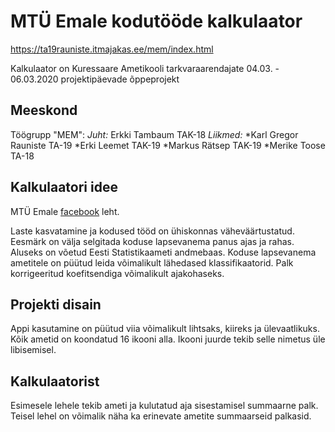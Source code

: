 # MTÜ Emale kodutööde kalkulaator

https://ta19rauniste.itmajakas.ee/mem/index.html


Kalkulaator on Kuressaare Ametikooli tarkvaraarendajate
04.03. - 06.03.2020 projektipäevade õppeprojekt

## Meeskond

Töögrupp "MEM":
_Juht:_     Erkki Tambaum TAK-18
_Liikmed:_  *Karl Gregor Rauniste TA-19
            *Erki Leemet TAK-19
            *Markus Rätsep TAK-19
            *Merike Toose TA-18

## Kalkulaatori idee

MTÜ Emale [facebook](https://www.facebook.com/mtyEmale/) leht.

Laste kasvatamine ja kodused tööd on ühiskonnas väheväärtustatud. Eesmärk on välja selgitada koduse lapsevanema panus ajas ja rahas.
Aluseks on võetud Eesti Statistikaameti andmebaas. Koduse lapsevanema ametitele on püütud leida võimalikult lähedased klassifikaatorid. 
Palk korrigeeritud koefitsendiga võimalikult ajakohaseks.

## Projekti disain

Appi kasutamine on püütud viia võimalikult lihtsaks, kiireks ja ülevaatlikuks. Kõik ametid on koondatud 16 ikooni alla. 
Ikooni juurde tekib selle nimetus üle libisemisel. 

## Kalkulaatorist

Esimesele lehele tekib ameti ja kulutatud aja sisestamisel summaarne palk. 
Teisel lehel on võimalik näha ka erinevate ametite summaarseid palkasid.
